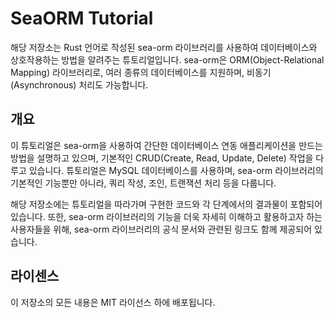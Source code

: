 # SeaORM Tutorial

해당 저장소는 Rust 언어로 작성된 sea-orm 라이브러리를 사용하여 데이터베이스와 상호작용하는 방법을 알려주는 튜토리얼입니다. sea-orm은 ORM(Object-Relational Mapping) 라이브러리로, 여러 종류의 데이터베이스를 지원하며, 비동기(Asynchronous) 처리도 가능합니다.

## 개요

이 튜토리얼은 sea-orm을 사용하여 간단한 데이터베이스 연동 애플리케이션을 만드는 방법을 설명하고 있으며, 기본적인 CRUD(Create, Read, Update, Delete) 작업을 다루고 있습니다. 튜토리얼은 MySQL 데이터베이스를 사용하며, sea-orm 라이브러리의 기본적인 기능뿐만 아니라, 쿼리 작성, 조인, 트랜잭션 처리 등을 다룹니다.

해당 저장소에는 튜토리얼을 따라가며 구현한 코드와 각 단계에서의 결과물이 포함되어 있습니다. 또한, sea-orm 라이브러리의 기능을 더욱 자세히 이해하고 활용하고자 하는 사용자들을 위해, sea-orm 라이브러리의 공식 문서와 관련된 링크도 함께 제공되어 있습니다.

## 라이센스

이 저장소의 모든 내용은 MIT 라이선스 하에 배포됩니다.